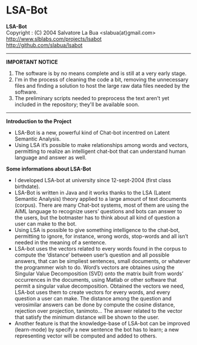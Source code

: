 LSA-Bot
=======

**LSA-Bot**  
  Copyright   : (C) 2004 Salvatore La Bua      <slabua(at)gmail.com>  
                              http://www.slblabs.com/projects/lsabot  
                              http://github.com/slabua/lsabot  

--------------------------------------------------------------------

**IMPORTANT NOTICE**  
1. The software is by no means complete and is still at a very early stage.  
2. I'm in the process of cleaning the code a bit, removing the unnecessary
files and finding a solution to host the large raw data files needed by
the software.  
3. The preliminary scripts needed to preprocess the text aren't yet
included in the repository; they'll be available soon.  

---

**Introduction to the Project**  

- LSA-Bot is a new, powerful kind of Chat-bot incentred on Latent Semantic Analysis.  
- Using LSA it’s possible to make relationships among words and vectors, permitting to realize an intelligent chat-bot that can understand human language and answer as well.

**Some informations about LSA-Bot**  

- I developed LSA-bot at university since 12-sept-2004 (first class birthdate).  
- LSA-Bot is written in Java and it works thanks to the LSA (Latent Semantic Analysis) theory applied to a large amount of text documents (corpus). There are many Chat-bot systems, most of them are using the AIML language to recognize users’ questions and bots can answer to the users, but the botmaster has to think about all kind of question a user can make to the bot.  
- Using LSA is possible to give something intelligence to the chat-bot, permitting to ignore, for instance, wrong words, stop-words and all isn’t needed in the meaning of a sentence.  
- LSA-bot uses the vectors related to every words found in the corpus to compute the ‘distance’ between user’s question and all possible answers, that can be simpliest sentences, small documents, or whatever the programmer wish to do. Word’s vectors are obtaines using the Singular Value Decomposition (SVD) onto the matrix built from words’ occurrences in the documents, using Matlab or other software that permit a singular value decomposition. Obtained the vectors we need, LSA-bot uses them to create vectors for every words, and every question a user can make. The distance among the question and verosimilar answers can be done by compute the cosine distance, rejection over projection, tanimoto… The answer related to the vector that satisfy the minimum distance will be shown to the user.  
- Another feature is that the knowledge-base of LSA-bot can be improved (learn-mode) by specify a new sentence the bot has to learn; a new representing vector will be computed and added to others.
